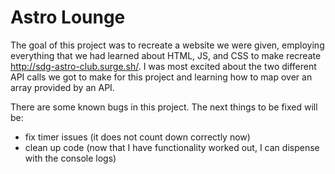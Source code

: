 # Astro Lounge

The goal of this project was to recreate a website we were given, employing everything that we had learned about HTML, JS, and CSS to make recreate http://sdg-astro-club.surge.sh/.  I was most excited about the two different API calls we got to make for this project and learning how to map over an array provided by an API. 

There are some known bugs in this project.  The next things to be fixed will be:
<ul> 
  <li> fix timer issues (it does not count down correctly now) </li>
  <li> clean up code (now that I have functionality worked out, I can dispense with the console logs) </li>
</ul>
